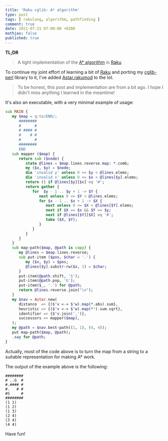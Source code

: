 ```yaml
---
title: 'Raku cglib: A* algorithm'
type: post
tags: [ rakulang, algorithm, pathfinding ]
comment: true
date: 2021-07-31 07:00:00 +0200
mathjax: false
published: true
---
```


**TL;DR**

> A tight implementation of the [A\* algorithm][Astar] in [Raku][].

To continue my joint effort of learning a bit of [Raku][] and porting my
[cglib-perl][] library to it, I've added [Astar.rakumod][] to the lot.

> To be honest, this post and implementation are from a bit ago. I hope
> I didn't miss anything I learned in the meantime!

It's also an executable, with a very minimal example of usage:

```raku
sub MAIN {
   my $map = q:to/END/;
      ########
      #      #
      # #### #
      #    # #
      #      #
      ########
      END
   sub mapper ($map) {
      return sub ($node) {
         state @lines = $map.lines.reverse.map: *.comb;
         my ($x, $y) = $node;
         die 'invalid y' unless 0 <= $y < @lines.elems;
         die 'invalid x' unless 0 <= $x < @lines[$y].elems;
         return () if @lines[$y][$x] eq '#';
         return gather {
            for  $y - 1 .. $y + 1 -> $Y {
               next unless 0 <= $Y < @lines.elems;
               for $x - 1 .. $x + 1 -> $X {
                  next unless 0 <= $X < @lines[$Y].elems;
                  next if $X == $x && $Y == $y;
                  next if @lines[$Y][$X] eq '#';
                  take ($X, $Y);
               }
            }
         }
      }
   }
   sub map-path($map, @path is copy) {
      my @lines = $map.lines.reverse;
      sub put-item ($pos, $char = '.') {
         my ($x, $y) = $pos;
         @lines[$y].substr-rw($x, 1) = $char;
      }
      put-item(@path.shift, 'S');
      put-item(@path.pop, 'G');
      put-item($_, '.') for @path;
      return @lines.reverse.join("\n");
   }
   my $nav = Astar.new(
      distance  => {($^v «-» $^w).map(*.abs).sum},
      heuristic => {($^v «-» $^w).map(*²).sum.sqrt},
      identifier => {$^v.join(',')},
      successors => mapper($map),
   );
   my @path = $nav.best-path((1, 1), (4, 4));
   put map-path($map, @path);
   .say for @path;
}
```

Actually, most of the code above is to turn the map from a string to a
suitable representation for making A\* work.

The output of the example above is the following:

```
########
# ..G  #
#.#### #
#.   # #
#S     #
########
(1 1)
(1 2)
(1 3)
(2 4)
(3 4)
(4 4)
```

Have fun!


[Perl]: https://www.perl.org/
[Raku]: https://raku.org/
[Astar]: https://en.wikipedia.org/wiki/A*_search_algorithm
[Astar.rakumod]: https://github.com/polettix/cglib-raku/blob/main/Astar.rakumod
[cglib-perl]: https://github.com/polettix/cglib-perl
